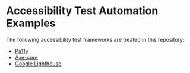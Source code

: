 # Accessibility Test Automation Examples
The following accessibility test frameworks are treated in this repository:
* [Pa11y](https://github.com/akingkci/508-Test-Automation/tree/master/examples/pa11y)
* [Axe-core](https://github.com/akingkci/508-Test-Automation/tree/master/examples/axe-core)
* [Google Lighthouse](https://github.com/akingkci/508-Test-Automation/tree/master/examples/lighthouse)